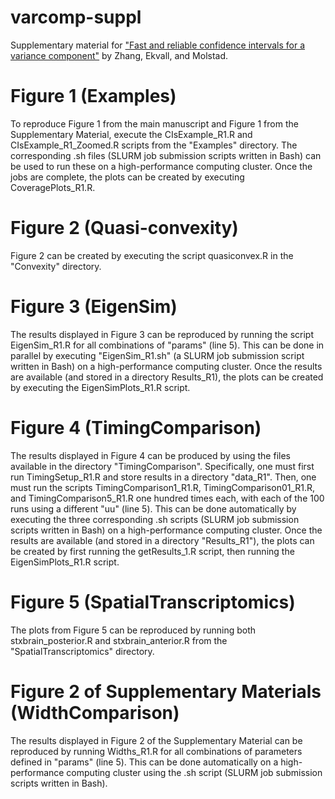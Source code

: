 # varcomp-suppl
Supplementary material for ["Fast and reliable confidence intervals for a
variance component"](https://arxiv.org/pdf/2404.15060) by Zhang, Ekvall,
and Molstad.

# Figure 1 (Examples)
To reproduce Figure 1 from the main manuscript and Figure 1 from the
Supplementary Material, execute the CIsExample_R1.R and CIsExample_R1_Zoomed.R
scripts from the "Examples" directory. The corresponding .sh files (SLURM job
submission scripts written in Bash) can be used to run these on a
high-performance computing cluster. Once the jobs are complete, the plots can be
created by executing CoveragePlots_R1.R. 

# Figure 2 (Quasi-convexity)
Figure 2 can be created by executing the script quasiconvex.R in the "Convexity"
directory. 

# Figure 3 (EigenSim)
The results displayed in Figure 3 can be reproduced by running the script
EigenSim_R1.R for all combinations of "params" (line 5). This can be done in
parallel by executing "EigenSim_R1.sh" (a SLURM job submission script written in
Bash) on a high-performance computing cluster. Once the results are available
(and stored in a directory Results_R1), the plots can be created by executing
the EigenSimPlots_R1.R script. 


# Figure 4  (TimingComparison)
The results displayed in Figure 4 can be produced by using the files available
in the directory "TimingComparison". Specifically, one must first run
TimingSetup_R1.R and store results in a directory "data_R1". Then, one must run
the scripts TimingComparison1_R1.R, TimingComparison01_R1.R, and
TimingComparison5_R1.R one hundred times each, with each of the 100 runs using a
different "uu" (line 5). This can be done automatically by executing the three
corresponding .sh scripts (SLURM job submission scripts written in Bash) on a
high-performance computing cluster. Once the results are available (and stored
in a directory "Results_R1"), the plots can be created by first running the
getResults_1.R script, then running the EigenSimPlots_R1.R script. 

# Figure 5 (SpatialTranscriptomics)
The plots from Figure 5 can be reproduced by running both stxbrain_posterior.R
and stxbrain_anterior.R from the "SpatialTranscriptomics" directory. 

# Figure 2 of Supplementary Materials (WidthComparison)
The results displayed in Figure 2 of the Supplementary Material can be
reproduced by running Widths_R1.R for all combinations of parameters defined in
"params" (line 5). This can be done automatically on a high-performance
computing cluster using the .sh script (SLURM job submission scripts written in
Bash). 

